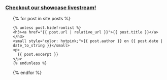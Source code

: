 
### [Checkout our showcase livestream!](https://www.youtube.com/watch?v=UqbO-gRyTdE)


<ul>
  {% for post in site.posts %}

    {% unless post.hidefromlist %}
    <h3><a href="{{ post.url | relative_url }}">{{ post.title }}</a></h3>
    <small style="color: hotpink;">{{ post.author }} on {{ post.date | date_to_string }}</small>
    <p>
      {{ post.excerpt }}
    </p>
    {% endunless %}
  {% endfor %}
</ul>

